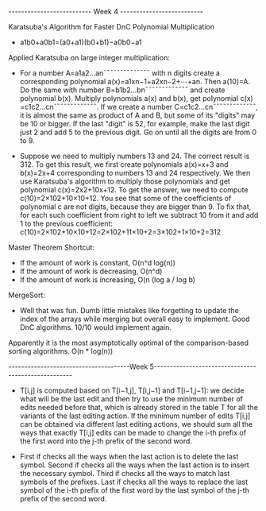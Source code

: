 -------------------------- Week 4 --------------------------

Karatsuba's Algorithm for Faster DnC Polynomial Multiplication

 * a1b0+a0b1=(a0+a1)(b0+b1)−a0b0−a1

Applied Karatsuba on large integer multiplication:

 * For a number A=a1a2…an¯¯¯¯¯¯¯¯¯¯¯¯¯¯ with n digits create a corresponding polynomial a(x)=a1xn−1+a2xn−2+⋯+an. Then a(10)=A. Do the same with number B=b1b2…bn¯¯¯¯¯¯¯¯¯¯¯¯¯ and create polynomial b(x). Multiply polynomials a(x) and b(x), get polynomial c(x) =c1c2…cn¯¯¯¯¯¯¯¯¯¯¯¯¯. If we create a number C=c1c2…cn¯¯¯¯¯¯¯¯¯¯¯¯¯, it is almost the same as product of A and B, but some of its "digits" may be 10 or bigger. If the last "digit" is 52, for example, make the last digit just 2 and add 5 to the previous digit. Go on until all the digits are from 0 to 9.

 * Suppose we need to multiply numbers 13 and 24. The correct result is 312. To get this result, we first create polynomials a(x)=x+3 and b(x)=2x+4 corresponding to numbers 13 and 24 respectively. We then use Karatsuba's algorithm to multiply those polynomials and get polynomial c(x)=2x2+10x+12. To get the answer, we need to compute c(10)=2×102+10×10+12. You see that some of the coefficients of polynomial c are not digits, because they are bigger than 9. To fix that, for each such coefficient from right to left we subtract 10 from it and add 1 to the previous coefficient: c(10)=2×102+10×10+12=2×102+11×10+2=3×102+1×10+2=312

Master Theorem Shortcut:
 * If the amount of work is constant, O(n^d log(n))
 * If the amount of work is decreasing, O(n^d)
 * If the amount of work is increasing, O(n (log a / log b)


MergeSort:
 * Well that was fun. Dumb little mistakes like forgetting to update the index of the arrays while merging but overall easy to implement. Good DnC algorithms. 10/10 would implement again. 

 Apparently it is the most asymptotically optimal of the comparison-based sorting algorithms. O(n * log(n))

 --------------------------------------Week 5----------------------------------------------------

  * T[i,j] is computed based on T[i−1,j], T[i,j−1] and T[i−1,j−1]: we decide what will be the last edit and then try to use the minimum number of edits needed before that, which is already stored in the table T for all the variants of the last editing action. If the minimum number of edits T[i,j] can be obtained via different last editing actions, we should sum all the ways that exactly T[i,j] edits can be made to change the i-th prefix of the first word into the j-th prefix of the second word.

 * First if checks all the ways when the last action is to delete the last symbol. Second if checks all the ways when the last action is to insert the necessary symbol. Third if checks all the ways to match last symbols of the prefixes. Last if checks all the ways to replace the last symbol of the i-th prefix of the first word by the last symbol of the j-th prefix of the second word.